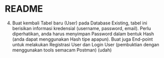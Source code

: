 # README #
4. Buat kembali Tabel baru (User) pada Database Existing, tabel ini berisikan informasi kredensial (username, password, email). Perlu diperhatikan, anda harus menyimpan Password dalam bentuk Hash (anda dapat menggunakan Hash tipe apapun). Buat juga End-point untuk melakukan Registrasi User dan Login User (pembuktian dengan menggunakan tools semacam Postman) (udah)